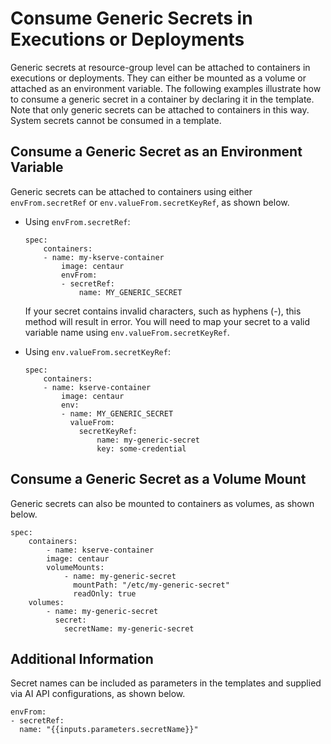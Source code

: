<!-- loio185a3245692542a78bfeff87220410c6 -->

# Consume Generic Secrets in Executions or Deployments

Generic secrets at resource-group level can be attached to containers in executions or deployments. They can either be mounted as a volume or attached as an environment variable. The following examples illustrate how to consume a generic secret in a container by declaring it in the template. Note that only generic secrets can be attached to containers in this way. System secrets cannot be consumed in a template.



<a name="loio185a3245692542a78bfeff87220410c6__section_mjm_b1l_4rb"/>

## Consume a Generic Secret as an Environment Variable

Generic secrets can be attached to containers using either `envFrom.secretRef` or `env.valueFrom.secretKeyRef`, as shown below.

-   Using `envFrom.secretRef`:

    ```
    spec:
    	containers:
    	- name: my-kserve-container
    		image: centaur
    		envFrom:
    		- secretRef:
    			name: MY_GENERIC_SECRET					
    ```

    If your secret contains invalid characters, such as hyphens \(-\), this method will result in error. You will need to map your secret to a valid variable name using `env.valueFrom.secretKeyRef`.

-   Using `env.valueFrom.secretKeyRef`:

    ```
    spec:
    	containers:
    	- name: kserve-container
    		image: centaur
    		env:
    		- name: MY_GENERIC_SECRET
    		  valueFrom:
    			secretKeyRef:
    				name: my-generic-secret
    				key: some-credential
    ```




<a name="loio185a3245692542a78bfeff87220410c6__section_gbm_1cl_4rb"/>

## Consume a Generic Secret as a Volume Mount

Generic secrets can also be mounted to containers as volumes, as shown below.

```
spec:
	containers:
		- name: kserve-container
		image: centaur	
		volumeMounts:
			- name: my-generic-secret
			  mountPath: "/etc/my-generic-secret"
			  readOnly: true
	volumes:
		- name: my-generic-secret
		  secret:
			secretName: my-generic-secret
```



<a name="loio185a3245692542a78bfeff87220410c6__section_eqj_2cl_4rb"/>

## Additional Information

Secret names can be included as parameters in the templates and supplied via AI API configurations, as shown below.

```
envFrom:
- secretRef:
  name: "{{inputs.parameters.secretName}}"					
```

